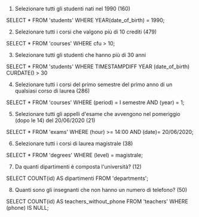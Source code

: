 1. Selezionare tutti gli studenti nati nel 1990 (160)

SELECT * FROM 'students' WHERE YEAR(date_of_birth) = 1990;

2. Selezionare tutti i corsi che valgono più di 10 crediti (479)

SELECT * FROM 'courses' WHERE cfu > 10;

3. Selezionare tutti gli studenti che hanno più di 30 anni
<!--calcolo età anagrafica , tutti gli studenti più grandi del 1993 hanno più di 30 anni-->
<!--SELECT * FROM 'students' WHERE YEAR(date_of_birth) < 1993;-->
 SELECT * FROM 'students' WHERE TIMESTAMPDIFF YEAR  (date_of_birth) CURDATE() > 30

4. Selezionare tutti i corsi del primo semestre del primo anno di un qualsiasi corso di laurea (286)

SELECT * FROM 'courses' WHERE (period) =  I semestre AND (year) = 1;

5. Selezionare tutti gli appelli d'esame che avvengono nel pomeriggio (dopo le 14) del 20/06/2020 (21)

SELECT * FROM 'exams' WHERE (hour) >= 14:00 AND (date)= 20/06/2020;

6. Selezionare tutti i corsi di laurea magistrale (38)

SELECT * FROM 'degrees' WHERE (level) = magistrale;

7. Da quanti dipartimenti è composta l'università? (12)

SELECT COUNT(id) AS dipartimenti FROM 'departments';

8. Quanti sono gli insegnanti che non hanno un numero di telefono? (50)

SELECT COUNT(id) AS teachers_without_phone FROM 'teachers' WHERE (phone) IS NULL;

